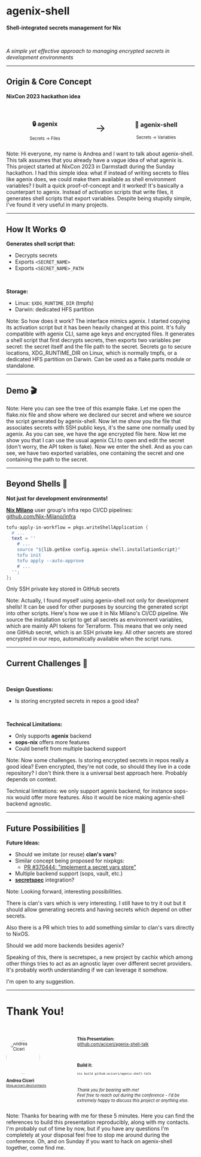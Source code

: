# agenix-shell

**Shell-integrated secrets management for Nix**

<br>

_A simple yet effective approach to managing encrypted secrets in development environments_

---

## Origin & Core Concept

**NixCon 2023 hackathon idea** <!-- .element: class="fragment" -->

<br>

<div style="display: flex; justify-content: space-between; align-items: center;">

<div style="flex: 1; text-align: center;">
<h3>🔒 agenix</h3>
<p style="font-size: 0.8em;">Secrets → Files</p>
</div>

<div style="flex: 0; font-size: 2em; margin: 0 2rem;">
→
</div>

<div style="flex: 1; text-align: center;">
<h3>🐚 agenix-shell</h3>
<p style="font-size: 0.8em;">Secrets → Variables</p>
</div>

</div>

<!-- .element: class="fragment" -->

Note:
Hi everyone, my name is Andrea and I want to talk about agenix-shell. This talk assumes that you already have a vague idea of what agenix is.
This project started at NixCon 2023 in Darmstadt during the Sunday hackathon.
I had this simple idea: what if instead of writing secrets to files like agenix does, we could make them available as shell environment variables?
I built a quick proof-of-concept and it worked! It's basically a counterpart to agenix. Instead of activation scripts that write files, it generates shell scripts that export variables.
Despite being stupidly simple, I've found it very useful in many projects.

---

## How It Works ⚙️

**Generates shell script that:** <!-- .element: class="fragment" -->

<ul>
<li class="fragment">Decrypts secrets</li>
<li class="fragment">Exports <code>&lt;SECRET_NAME&gt;</code></li>
<li class="fragment">Exports <code>&lt;SECRET_NAME&gt;_PATH</code></li>
</ul>

<br>

**Storage:** <!-- .element: class="fragment" -->

<ul>
<li class="fragment">Linux: <code>$XDG_RUNTIME_DIR</code> (tmpfs)</li>
<li class="fragment">Darwin: dedicated HFS partition</li>
</ul>

Note:
So how does it work?
The interface mimics agenix. I started copying its activation script but it has been heavily changed at this point.
It's fully compatible with agenix CLI, same age keys and encrypted files.
It generates a shell script that first decrypts secrets, then exports two variables per secret:
the secret itself and the file path to the secret.
Secrets go to secure locations,
XDG_RUNTIME_DIR on Linux, which is normally tmpfs,
or a dedicated HFS partition on Darwin.
Can be used as a flake.parts module or standalone.

---

## Demo 🎬

<div id="demo-player"></div>

<!-- .element: class="fragment" -->

Note:
Here you can see the tree of this example flake.
Let me open the flake.nix file and show where we declared our secret and where we source the script generated by agenix-shell.
Now let me show you the file that associates secrets with SSH public keys, it's the same one normally used by agenix.
As you can see, we have the age encrypted file here.
Now let me show you that I can use the usual agenix CLI to open and edit the secret (don't worry, the API token is fake).
Now we enter the shell.
And as you can see, we have two exported variables, one containing the secret and one containing the path to the secret.

---

## Beyond Shells 🚀

**Not just for development environments!**

<p class="fragment"><strong><a href="https://milano.nix.pizza/">Nix Milano</a></strong> user group's infra repo CI/CD pipelines:<br>
<a href="https://github.com/Nix-Milano/infra/">github.com/Nix-Milano/infra</a></p>

```nix
tofu-apply-in-workflow = pkgs.writeShellApplication {
  # ...
  text = ''
    # ...
    source "${lib.getExe config.agenix-shell.installationScript}"
    tofu init
    tofu apply --auto-approve
    # ...
  '';
};
```

<!-- .element: class="fragment" -->

Only SSH private key stored in GitHub secrets <!-- .element: class="fragment" -->

Note:
Actually, I found myself using agenix-shell not only for development shells!
It can be used for other purposes by sourcing the generated script into other scripts.
Here's how we use it in Nix Milano's CI/CD pipeline. We source the installation script to get all
secrets as environment variables, which are mainly API tokens for Terraform.
This means that we only need one GitHub secret, which is an SSH private key.
All other secrets are stored encrypted in our repo, automatically available when the script runs.

---

## Current Challenges 🤔

<br>

**Design Questions:** <!-- .element: class="fragment" -->

<ul>
<li class="fragment">Is storing encrypted secrets in repos a good idea?</li>
</ul>

<br>

**Technical Limitations:** <!-- .element: class="fragment" -->

<ul>
<li class="fragment">Only supports <strong>agenix</strong> backend</li>
<li class="fragment"><strong>sops-nix</strong> offers more features</li>
<li class="fragment">Could benefit from multiple backend support</li>
</ul>

Note:
Now some challenges.
Is storing encrypted secrets in repos really a good idea?
Even encrypted, they're not code, so should they live in a code repository?
I don't think there is a universal best approach here. Probably depends on context.

Technical limitations: we only support agenix backend, for instance sops-nix would offer more features.
Also it would be nice making agenix-shell backend agnostic.

---

## Future Possibilities 🔮

**Future Ideas:** <!-- .element: class="fragment" -->

<ul>
<li class="fragment">Should we imitate (or reuse) <strong>clan's vars</strong>?</li>
<li class="fragment">Similar concept being proposed for nixpkgs:
  <ul><li><a href="https://github.com/NixOS/nixpkgs/pull/370444">PR #370444: "implement a secret vars store"</a></li></ul>
</li>
<li class="fragment">Multiple backend support (sops, vault, etc.)</li>
<li class="fragment"><strong><a href="https://github.com/cachix/secretspec">secretspec</a></strong> integration?</li>
</ul>

Note:
Looking forward, interesting possibilities.

There is clan's vars which is very interesting. I still have to try it out but it should allow generating secrets
and having secrets which depend on other secrets.

Also there is a PR which tries to add something similar to clan's vars directly to NixOS.

Should we add more backends besides agenix?

Speaking of this, there is secretspec, a new project by cachix which among other things tries to act as an agnostic layer over
different secret providers. It's probably worth understanding if we can leverage it somehow.

I'm open to any suggestion.

---

# Thank You!

<div style="display: flex; align-items: center; justify-content: space-between; font-size: 0.8em;">
  <div style="flex: 1;">
    <img src="images/me.jpg" alt="Andrea Ciceri" style="border-radius: 50%; width: 8em; height: 8em; object-fit: cover;">
    <p><strong>Andrea Ciceri</strong><br>
    <a href="https://blog.aciceri.dev/contacts/" style="font-size: 0.8em; white-space: nowrap;">blog.aciceri.dev/contacts</a></p>
  </div>
  <div style="flex: 2; text-align: left; padding-left: 2rem;">
    <div style="display: flex; align-items: center; gap: 1em;">
      <div>
        <p><strong>This Presentation:</strong><br>
        <a href="https://github.com/aciceri/agenix-shell-talk" style="white-space: nowrap;">github.com/aciceri/agenix-shell-talk</a></p>
      </div>
      <canvas id="qr-canvas" style="width: 8em; height: 8em;"></canvas>
    </div>
    <p><strong>Build it:</strong></p>
    <code style="font-size: 0.7em;">nix build github:aciceri/agenix-shell-talk</code>
    <p style="margin-top: 2rem;"><em>Thank you for bearing with me!<br>
    Feel free to reach out during the conference - I'd be extremely happy to discuss this project or anything else.</em></p>
  </div>
</div>

Note:
Thanks for bearing with me for these 5 minutes.
Here you can find the references to build this presentation reproducibly, along with my contacts.
I'm probably out of time by now, but if you have any questions I'm completely at your disposal
feel free to stop me around during the conference.
Oh, and on Sunday if you want to hack on agenix-shell together, come find me.
